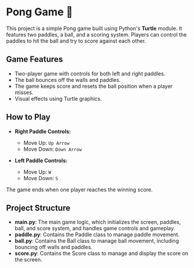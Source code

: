 # Pong Game 🏓

This project is a simple Pong game built using Python's **Turtle** module. It features two paddles, a ball, and a scoring system. Players can control the paddles to hit the ball and try to score against each other.

## Game Features

- Two-player game with controls for both left and right paddles.
- The ball bounces off the walls and paddles.
- The game keeps score and resets the ball position when a player misses.
- Visual effects using Turtle graphics.

## How to Play

- **Right Paddle Controls:**
  - Move Up: `Up Arrow`
  - Move Down: `Down Arrow`

- **Left Paddle Controls:**
  - Move Up: `W`
  - Move Down: `S`

The game ends when one player reaches the winning score.

## Project Structure

- **main.py**: The main game logic, which initializes the screen, paddles, ball, and score system, and handles game controls and gameplay.
- **paddle.py**: Contains the Paddle class to manage paddle movement.
- **ball.py**: Contains the Ball class to manage ball movement, including bouncing off walls and paddles.
- **score.py**: Contains the Score class to manage and display the score on the screen.
